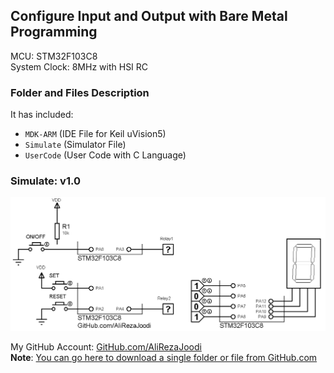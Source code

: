 ## Configure Input and Output with Bare Metal Programming
              
MCU:     	STM32F103C8  
System Clock:	8MHz with HSI RC  

### Folder and Files Description
It has included:
- `MDK-ARM` (IDE File for Keil uVision5)
- `Simulate` (Simulator File)
- `UserCode` (User Code with C Language)

### Simulate: v1.0
![](Simulate/v1.0.png)

My GitHub Account: [GitHub.com/AliRezaJoodi](https://github.com/AliRezaJoodi)  
**Note**: [You can go here to download a single folder or file from GitHub.com](https://minhaskamal.github.io/DownGit/#/home)
